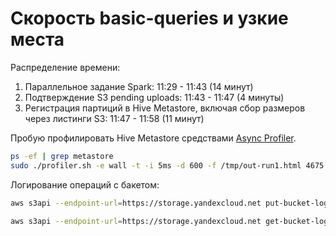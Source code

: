 # Скорость basic-queries и узкие места

Распределение времени:
1. Параллельное задание Spark: 11:29 - 11:43 (14 минут)
2. Подтверждение S3 pending uploads: 11:43 - 11:47 (4 минуты)
3. Регистрация партиций в Hive Metastore, включая сбор размеров через листинги S3: 11:47 - 11:58 (11 минут)

Пробую профилировать Hive Metastore средствами [Async Profiler](https://github.com/jvm-profiling-tools/async-profiler#wall-clock-profiling).

```bash
ps -ef | grep metastore
sudo ./profiler.sh -e wall -t -i 5ms -d 600 -f /tmp/out-run1.html 4675
```

Логирование операций с бакетом:

```bash
aws s3api --endpoint-url=https://storage.yandexcloud.net put-bucket-logging --bucket dproc-wh --bucket-logging-status='{"LoggingEnabled": {"TargetBucket": "dproc-logs","TargetPrefix": "dproc-wh/"}}'

aws s3api --endpoint-url=https://storage.yandexcloud.net get-bucket-logging --bucket dproc-wh
```